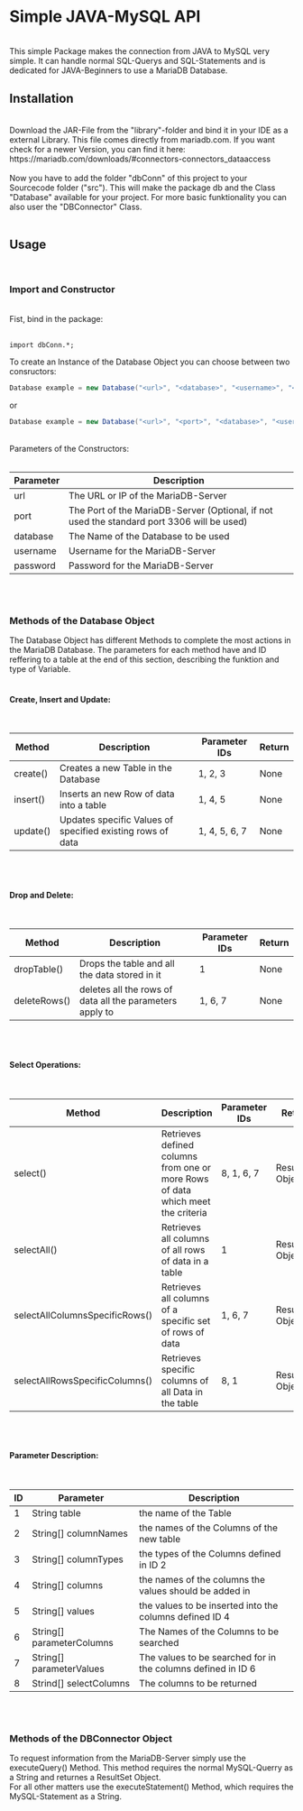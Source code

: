 # Simple JAVA-MySQL API
<br>
This simple Package makes the connection from JAVA to MySQL very simple. It can handle normal SQL-Querys and SQL-Statements and is dedicated for JAVA-Beginners to use a MariaDB Database.

<h2> Installation </h2>
<br>
Download the JAR-File from the "library"-folder and bind it in your IDE as a external Library. This file comes directly from mariadb.com. If you want check for a newer Version, you can find it here: https://mariadb.com/downloads/#connectors-connectors_dataaccess
<br>
<br>
Now you have to add the folder "dbConn" of this project to your Sourcecode folder ("src"). This will make the package db and the Class "Database" available for your project. For more basic funktionality you can also user the "DBConnector" Class.
<br>
<br>
<h2> Usage </h2>
<br>
<h3> Import and Constructor </h3>
<br>
Fist, bind in the package:
<br>
<br>

```
import dbConn.*;
```

To create an Instance of the Database Object you can choose between two consructors:
<br>

```java
Database example = new Database("<url>", "<database>", "<username>", "<password>");
```

or

```java
Database example = new Database("<url>", "<port>", "<database>", "<username>", "<password>");
```

<br>
Parameters of the Constructors:
<br>
<br>

|Parameter|Description|
|---|---|
|url|The URL or IP of the MariaDB-Server|
|port|The Port of the MariaDB-Server (Optional, if not used the standard port 3306 will be used)|
|database|The Name of the Database to be used|
|username|Username for the MariaDB-Server|
|password|Password for the MariaDB-Server|

<br>
<br>
<h3> Methods of the Database Object </h3>
The Database Object has different Methods to complete the most actions in the MariaDB Database. The parameters for each method have and ID reffering to a table at the end of this section, describing the funktion and type of Variable.
<br>
<br>
<h4> Create, Insert and Update: </h4>
<br>

|Method|Description|Parameter IDs|Return|
|---|---|---|---|
|create()|Creates a new Table in the Database|1, 2, 3|None|
|insert()|Inserts an new Row of data into a table|1, 4, 5|None|
|update()|Updates specific Values of specified existing rows of data|1, 4, 5, 6, 7|None|

<br>
<br>
<h4> Drop and Delete: </h4>
<br>

|Method|Description|Parameter IDs|Return|
|---|---|---|---|
|dropTable()|Drops the table and all the data stored in it|1|None|
|deleteRows()|deletes all the rows of data all the parameters apply to|1, 6, 7|None|

<br>
<br>


<h4> Select Operations: </h4>
<br>

|Method|Description|Parameter IDs|Return|
|---|---|---|---|
|select()|Retrieves defined columns from one or more Rows of data which meet the criteria|8, 1, 6, 7|ResultSet Object|
|selectAll()|Retrieves all columns of all rows of data in a table|1|ResultSet Object|
|selectAllColumnsSpecificRows()|Retrieves all columns of a specific set of rows of data|1, 6, 7|ResultSet Object|
|selectAllRowsSpecificColumns()|Retrieves specific columns of all Data in the table|8, 1|ResultSet Object|

<br>
<br>
<h4> Parameter Description: </h4>
<br>

|ID|Parameter|Description|
|---|---|---|
|1|String table|the name of the Table|
|2|String[] columnNames|the names of the Columns of the new table|
|3|String[] columnTypes|the types of the Columns defined in ID 2|
|4|String[] columns|the names of the columns the values should be added in|
|5|String[] values|the values to be inserted into the columns defined ID 4|
|6|String[] parameterColumns|The Names of the Columns to be searched|
|7|String[] parameterValues|The values to be searched for in the columns defined in ID 6|
|8|Strind[] selectColumns|The columns to be returned|

<br>
<br>

<h3> Methods of the DBConnector Object </h3>
To request information from the MariaDB-Server simply use the executeQuery() Method. This method requires the normal MySQL-Querry as a String and returnes a ResultSet Object.
<br>
For all other matters use the executeStatement() Method, which requires the MySQL-Statement as a String.
